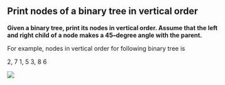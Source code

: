 ## Print nodes of a binary tree in vertical order

**Given a binary tree, print its nodes in vertical order. Assume that the left and right child of a 
node makes a 45–degree angle with the parent.**

For example, nodes in vertical order for following binary tree is

2, 7
1, 5
3, 8
6

  ![](https://www.techiedelight.com/wp-content/uploads/Vertical-Traversal.png)
